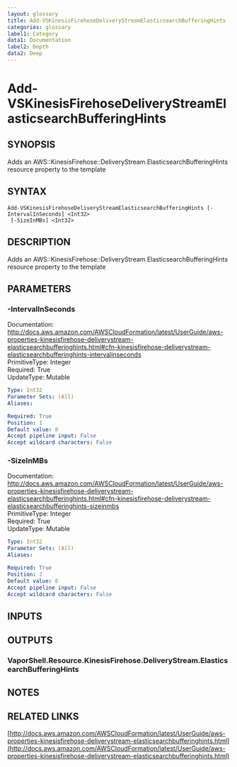```yaml
---
layout: glossary
title: Add-VSKinesisFirehoseDeliveryStreamElasticsearchBufferingHints
categories: glossary
label1: Category
data1: Documentation
label2: Depth
data2: Deep
---
```


# Add-VSKinesisFirehoseDeliveryStreamElasticsearchBufferingHints

## SYNOPSIS
Adds an AWS::KinesisFirehose::DeliveryStream.ElasticsearchBufferingHints resource property to the template

## SYNTAX

```
Add-VSKinesisFirehoseDeliveryStreamElasticsearchBufferingHints [-IntervalInSeconds] <Int32>
 [-SizeInMBs] <Int32>
```

## DESCRIPTION
Adds an AWS::KinesisFirehose::DeliveryStream.ElasticsearchBufferingHints resource property to the template

## PARAMETERS

### -IntervalInSeconds
Documentation: http://docs.aws.amazon.com/AWSCloudFormation/latest/UserGuide/aws-properties-kinesisfirehose-deliverystream-elasticsearchbufferinghints.html#cfn-kinesisfirehose-deliverystream-elasticsearchbufferinghints-intervalinseconds    
PrimitiveType: Integer    
Required: True    
UpdateType: Mutable

```yaml
Type: Int32
Parameter Sets: (All)
Aliases: 

Required: True
Position: 1
Default value: 0
Accept pipeline input: False
Accept wildcard characters: False
```

### -SizeInMBs
Documentation: http://docs.aws.amazon.com/AWSCloudFormation/latest/UserGuide/aws-properties-kinesisfirehose-deliverystream-elasticsearchbufferinghints.html#cfn-kinesisfirehose-deliverystream-elasticsearchbufferinghints-sizeinmbs    
PrimitiveType: Integer    
Required: True    
UpdateType: Mutable

```yaml
Type: Int32
Parameter Sets: (All)
Aliases: 

Required: True
Position: 2
Default value: 0
Accept pipeline input: False
Accept wildcard characters: False
```

## INPUTS

## OUTPUTS

### VaporShell.Resource.KinesisFirehose.DeliveryStream.ElasticsearchBufferingHints

## NOTES

## RELATED LINKS

[http://docs.aws.amazon.com/AWSCloudFormation/latest/UserGuide/aws-properties-kinesisfirehose-deliverystream-elasticsearchbufferinghints.html](http://docs.aws.amazon.com/AWSCloudFormation/latest/UserGuide/aws-properties-kinesisfirehose-deliverystream-elasticsearchbufferinghints.html)

